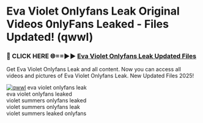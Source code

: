 # Eva Violet Onlyfans Leak Original Videos 0nlyFans Leaked - Files Updated! (qwwl)

<h3>🔴 CLICK HERE 🌐==►► <a href="https://tinyurl.com/2wckxsce" rel="nofollow">Eva Violet Onlyfans Leak Updated Files</a></h3>

Get Eva Violet Onlyfans Leak and all content. Now you can access all videos and pictures of Eva Violet Onlyfans Leak. New Updated Files 2025!

[![qwwl](https://i.imgur.com/AFduVYN.gif)](https://tinyurl.com/2wckxsce)
eva violet onlyfans leak<br>
eva violet onlyfans leaked<br>
violet summers onlyfans leaked<br>
violet summers onlyfans leak<br>
violet summers leaked onlyfans